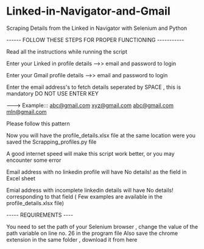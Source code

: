 # Linked-in-Navigator-and-Gmail
Scraping Details from the  Linked in Navigator with Selenium and Python


------ FOLLOW THESE STEPS FOR PROPER FUNCTIONING -----------

Read all the instructions while running the script 

Enter your Linked in profile details -->> email and password to login

Enter your Gmail profile details -->> email and password to login

Enter the email address's to fetch details seperated by SPACE , this is mandatory DO NOT USE ENTER KEY

---> Example::: abc@gmail.com xyz@gmail.com abc@gmail.com mln@gmail.com

Please follow this pattern

Now you will have the profile_details.xlsx file at the same location were you saved the Scrapping_profiles.py file

A good internet speed will make this script work better, or you may encounter some error

Email address with no linkedin profile will have No details! as the field in Excel sheet

Emial address with incomplete linkedin details will have No details! corresponding to that field ( Few examples are available in the profile_details.xlsx file)

----- REQUIREMENTS ----

You need to set the path of your Selenium browser , change the value of the path variable on line no. 26 in the program file
Also save the chrome extension in the same folder , download it from here
